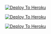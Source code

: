 [![Deploy To Heroku](https://www.herokucdn.com/deploy/button.svg)](https://github.com/Cgps1234/newtxt)

[![Deploy To Heroku](https://www.herokucdn.com/deploy/button.svg)](https://dashboard.heroku.com/new?template=https://github.com/bhaskar16042000/zenzen)

[![Deploy To Heroku](https://www.herokucdn.com/deploy/button.svg)](https://dashboard.heroku.com/new?button-url=https://github.com/Cgps1234/newtxt)
                     
